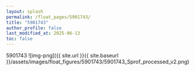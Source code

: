 ```yaml
---
layout: splash
permalink: /float_pages/5901743/
title: "5901743"
author_profile: false
last_modified_at: 2025-06-13
toc: false
---
```

 
5901743
![img-png]({{ site.url }}{{ site.baseurl }}/assets/images/float_figures/5901743/5901743_Sprof_processed_v2.png)